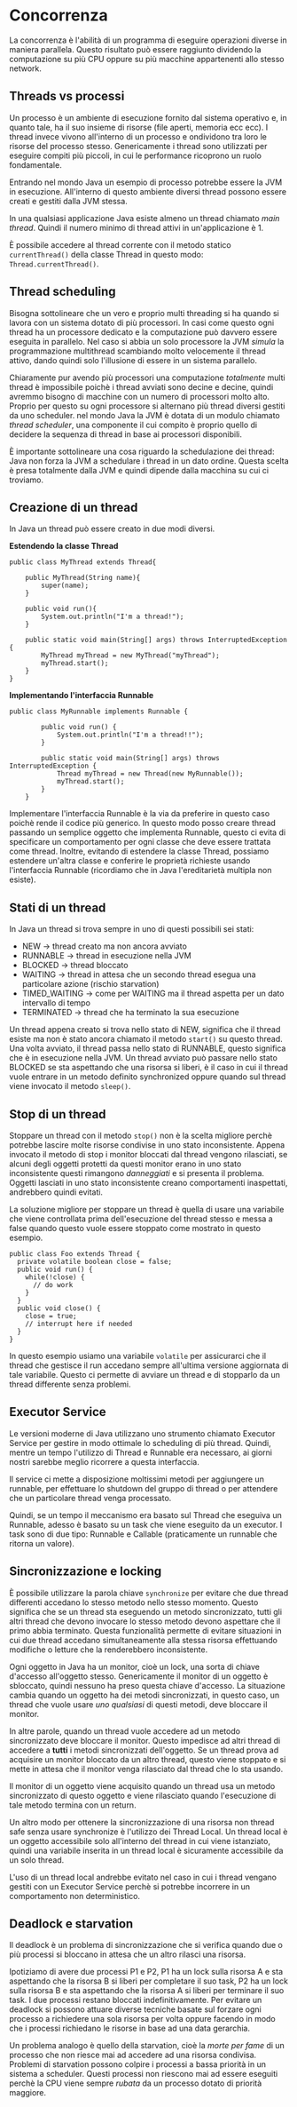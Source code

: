 # Concorrenza

La concorrenza è l'abilità di un programma di eseguire operazioni diverse in maniera parallela.
Questo risultato può essere raggiunto dividendo la computazione su più CPU oppure su più macchine
appartenenti allo stesso network.

## Threads vs processi

Un processo è un ambiente di esecuzione fornito dal sistema operativo e, in quanto tale, ha il suo insieme
di risorse (file aperti, memoria ecc ecc).
I thread invece vivono all'interno di un processo e ondividono tra loro le risorse del processo stesso.
Genericamente i thread sono utilizzati per eseguire compiti più piccoli, in cui le performance ricoprono
un ruolo fondamentale.

Entrando nel mondo Java un esempio di processo potrebbe essere la JVM in esecuzione. All'interno di
questo ambiente diversi thread possono essere creati e gestiti dalla JVM stessa.

In una qualsiasi applicazione Java esiste almeno un thread chiamato _main thread_. Quindi il numero minimo di
thread attivi in un'applicazione è 1.

È possibile accedere al thread corrente con il metodo statico `currentThread()` della classe Thread in questo 
modo: `Thread.currentThread()`.

## Thread scheduling

Bisogna sottolineare che un vero e proprio multi threading si ha quando si lavora con un sistema 
dotato di più processori. In casi come questo ogni thread ha un processore dedicato e la computazione
può davvero essere eseguita in parallelo. Nel caso si abbia un solo processore la JVM _simula_ la programmazione multithread scambiando molto velocemente il thread attivo, dando quindi solo l'illusione di essere in un sistema parallelo.

Chiaramente pur avendo più processori una computazione _totalmente_ multi thread è impossibile poichè
i thread avviati sono decine e decine, quindi avremmo bisogno di macchine con un numero di processori
molto alto. Proprio per questo su ogni processore si alternano più thread diversi gestiti da uno
scheduler. nel mondo Java la JVM è dotata di un modulo chiamato _thread scheduler_, una componente il 
cui compito è proprio quello di decidere la sequenza di thread in base ai processori disponibili.

È importante sottolineare una cosa riguardo la schedulazione dei thread: Java non forza la JVM a 
schedulare i thread in un dato ordine. Questa scelta è presa totalmente dalla JVM e quindi dipende 
dalla macchina su cui ci troviamo.

## Creazione di un thread

In Java un thread può essere creato in due modi diversi.

**Estendendo la classe Thread**
```
public class MyThread extends Thread{

    public MyThread(String name){
        super(name);
    }

    public void run(){
        System.out.println("I'm a thread!");
    }

    public static void main(String[] args) throws InterruptedException {
		MyThread myThread = new MyThread("myThread");
		myThread.start();
	}
}
```

**Implementando l'interfaccia Runnable**
```
public class MyRunnable implements Runnable {

		public void run() {
			System.out.println("I'm a thread!!");
		}

		public static void main(String[] args) throws InterruptedException {
			Thread myThread = new Thread(new MyRunnable());
			myThread.start();
		}
	}
```

Implementare l'interfaccia Runnable è la via da preferire in questo caso poichè rende il codice più
generico. In questo modo posso creare thread passando un semplice oggetto che implementa Runnable, 
questo ci evita di specificare un comportamento per ogni classe che deve essere trattata come thread.
Inoltre, evitando di estendere la classe Thread, possiamo estendere un'altra classe e conferire le proprietà
richieste usando l'interfaccia Runnable (ricordiamo che in Java l'ereditarietà multipla non esiste).

## Stati di un thread

In Java un thread si trova sempre in uno di questi possibili sei stati:

* NEW -> thread creato ma non ancora avviato
* RUNNABLE -> thread in esecuzione nella JVM
* BLOCKED -> thread bloccato
* WAITING -> thread in attesa che un secondo thread esegua una particolare azione (rischio starvation)
* TIMED_WAITING -> come per WAITING ma il thread aspetta per un dato intervallo di tempo
* TERMINATED -> thread che ha terminato la sua esecuzione

Un thread appena creato si trova nello stato di NEW, significa che il thread esiste ma non è stato ancora
chiamato il metodo `start()` su questo thread. Una volta avviato, il thread passa nello stato di RUNNABLE, 
questo significa che è in esecuzione nella JVM. 
Un thread avviato può passare nello stato BLOCKED se sta aspettando che una risorsa si liberi, è il caso in 
cui il thread vuole entrare in un metodo definito synchronized oppure quando sul thread viene invocato il 
metodo `sleep()`.

## Stop di un thread

Stoppare un thread con il metodo `stop()` non è la scelta migliore perchè potrebbe lascire molte risorse
condivise in uno stato inconsistente.
Appena invocato il metodo di stop i monitor bloccati dal thread vengono rilasciati, se alcuni degli oggetti
protetti da questi monitor erano in uno stato inconsistente questi rimangono _danneggiati_ e si presenta
il problema.
Oggetti lasciati in uno stato inconsistente creano comportamenti inaspettati, andrebbero quindi evitati.

La soluzione migliore per stoppare un thread è quella di usare una variabile che viene controllata prima
dell'esecuzione del thread stesso e messa a false quando questo vuole essere stoppato come mostrato
in questo esempio.

```
public class Foo extends Thread {
  private volatile boolean close = false;
  public void run() {
    while(!close) {
      // do work
    }
  }
  public void close() {
    close = true;
    // interrupt here if needed
  }
}
```

In questo esempio usiamo una variabile `volatile` per assicurarci che il thread che gestisce il run accedano
sempre all'ultima versione aggiornata di tale variabile. Questo ci permette di avviare un thread e di 
stopparlo da un thread differente senza problemi.

## Executor Service

Le versioni moderne di Java utilizzano uno strumento chiamato Executor Service per gestire in modo ottimale lo scheduling di più thread.
Quindi, mentre un tempo l'utilizzo di Thread e Runnable era necessaro, ai giorni nostri sarebbe meglio ricorrere a questa interfaccia.

Il service ci mette a disposizione moltissimi metodi per aggiungere un runnable, per effettuare lo shutdown del gruppo di thread o per attendere che un particolare thread venga processato.

Quindi, se un tempo il meccanismo era basato sul Thread che eseguiva un Runnable, adesso è basato su un task che viene eseguito da un executor. I task sono di due tipo: Runnable e Callable (praticamente un runnable che ritorna un valore).

## Sincronizzazione e locking

È possibile utilizzare la parola chiave `synchronize` per evitare che due thread differenti accedano lo stesso
metodo nello stesso momento.
Questo significa che se un thread sta eseguendo un metodo sincronizzato, tutti gli altri thread che devono
invocare lo stesso metodo devono aspettare che il primo abbia terminato.
Questa funzionalità permette di evitare situazioni in cui due thread accedano simultaneamente alla stessa 
risorsa effettuando modifiche o letture che la renderebbero inconsistente. 

Ogni oggetto in Java ha un monitor, cioè un lock, una sorta di chiave d'accesso all'oggetto stesso.
Genericamente il monitor di un oggetto è sbloccato, quindi nessuno ha preso questa chiave d'accesso.
La situazione cambia quando un oggetto ha dei metodi sincronizzati, in questo caso, un thread che vuole 
usare _uno qualsiasi_ di questi metodi, deve bloccare il monitor.

In altre parole, quando un thread vuole accedere ad un metodo sincronizzato deve bloccare il monitor. Questo
impedisce ad altri thread di accedere a **tutti** i metodi sincronizzati dell'oggetto. Se un thread prova
ad acquisire un monitor bloccato da un altro thread, questo viene stoppato e si mette in attesa che il monitor
venga rilasciato dal thread che lo sta usando.

Il monitor di un oggetto viene acquisito quando un thread usa un metodo sincronizzato di questo oggetto e
viene rilasciato quando l'esecuzione di tale metodo termina con un return.

Un altro modo per ottenere la sincronizzazione di una risorsa non thread safe senza usare synchronize è l'utilizzo dei Thread Local.
Un thread local è un oggetto accessibile solo all'interno del thread in cui viene istanziato, quindi una variabile inserita in un thread local è sicuramente accessibile da un solo thread.

L'uso di un thread local andrebbe evitato nel caso in cui i thread vengano gestiti con un Executor Service perchè si potrebbe incorrere in un comportamento non deterministico.


## Deadlock e starvation

Il deadlock è un problema di sincronizzazione che si verifica quando due o più processi si bloccano in attesa che un altro rilasci una risorsa.

Ipotiziamo di avere due processi P1 e P2, P1 ha un lock sulla risorsa A e sta aspettando che la risorsa B si liberi per completare il suo task, P2 ha un lock sulla risorsa B e sta aspettando che la risorsa A si liberi per terminare il suo task. I due processi restano bloccati indefinitivamente. Per evitare un deadlock si possono attuare diverse tecniche basate sul forzare ogni processo a richiedere una sola risorsa per volta oppure facendo in modo che i processi richiedano le risorse in base ad una data gerarchia.

Un problema analogo è quello della starvation, cioè la _morte per fame_ di un processo che non riesce mai ad accedere ad una risorsa condivisa. Problemi di starvation possono colpire i processi a bassa priorità in un sistema a scheduler. Questi processi non riescono mai ad essere eseguiti perchè la CPU viene sempre _rubata_ da un processo dotato di priorità maggiore.

